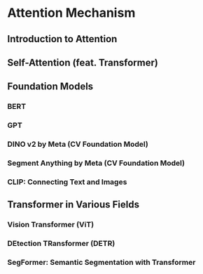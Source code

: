 # Attention Mechanism

## Introduction to Attention

## Self-Attention (feat. Transformer)

## Foundation Models

### BERT

### GPT

### DINO v2 by Meta (CV Foundation Model)

### Segment Anything by Meta (CV Foundation Model)

### CLIP: Connecting Text and Images

## Transformer in Various Fields

### Vision Transformer (ViT)

### DEtection TRansformer (DETR)

### SegFormer: Semantic Segmentation with Transformer

